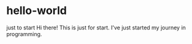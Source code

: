 # hello-world
just to start
Hi there!
This is just for start. I've just started my journey in programming.
